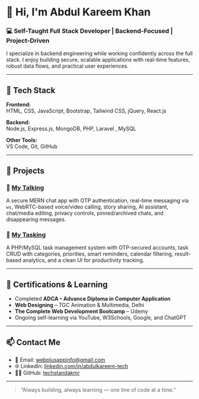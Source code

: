 # 👋 Hi, I'm Abdul Kareem Khan

### 💻 Self-Taught Full Stack Developer | Backend-Focused | Project-Driven

I specialize in backend engineering while working confidently across the full stack. I enjoy building secure, scalable applications with real-time features, robust data flows, and practical user experiences.

---

## 🧠 Tech Stack

**Frontend:**  
HTML, CSS, JavaScript, Bootstrap, Tailwind CSS, jQuery, React.js

**Backend:**  
Node.js, Express.js, MongoDB, PHP, Laravel , MySQL

**Other Tools:**  
VS Code, Git, GitHub

---

## 🚀 Projects

### 🔹 [My Talking](https://my-talking.onrender.com)  
A secure MERN chat app with OTP authentication, real-time messaging via `ws`, WebRTC-based voice/video calling, story sharing, AI assistant, chat/media editing, privacy controls, pinned/archived chats, and disappearing messages.

### 🔹 [My Tasking](https://my-tasking.wuaze.com)  
A PHP/MySQL task management system with OTP-secured accounts, task CRUD with categories, priorities, smart reminders, calendar filtering, result-based analytics, and a clean UI for productivity tracking.

---

## 📜 Certifications & Learning

- Completed **ADCA – Advance Diploma in Computer Application**  
- **Web Designing** – TGC Animation & Multimedia, Delhi  
- **The Complete Web Development Bootcamp** – Udemy  
- Ongoing self-learning via YouTube, W3Schools, Google, and ChatGPT

---

## 📫 Contact Me

- 📧 Email: [webplusappinfo@gmail.com](mailto:webplusappinfo@gmail.com)  
- 🌐 LinkedIn: [linkedin.com/in/abdulkareem-tech](https://linkedin.com/in/abdulkareem-tech)  
- 🧑‍💻 GitHub: [techstandakmr](https://github.com/techstandakmr)

---

> “Always building, always learning — one line of code at a time.”
